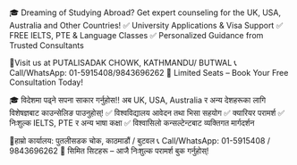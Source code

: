 









🎓 Dreaming of Studying Abroad?
Get expert counseling for the UK, USA, Australia and Other Countries!
✅ University Applications & Visa Support
✅ FREE IELTS, PTE & Language Classes
✅ Personalized Guidance from Trusted Consultants

📍Visit us at PUTALISADAK CHOWK, KATHMANDU/ BUTWAL
📞 Call/WhatsApp: 01-5915408/9843696262
📆 Limited Seats – Book Your Free Consultation Today!



🎓 विदेशमा पढ्ने सपना साकार गर्नुहोस!!
अब UK, USA, Australia र अन्य देशहरूका लागि विशेषज्ञबाट काउन्सेलिङ पाउनुहोस्!
✅ विश्वविद्यालय आवेदन तथा भिसा सहयोग
✅ क्यारियर परामर्श
✅ निःशुल्क IELTS, PTE र अन्य भाषा कक्षा
✅ विश्वासिलो कन्सल्टेन्टबाट व्यक्तिगत मार्गदर्शन

📍हाम्रो कार्यालय: पुतलीसडक चोक, काठमाडौं / बुटवल
📞 Call/WhatsApp: 01-5915408 / 9843696262
📆 सिमित सिटहरू – आजै निःशुल्क परामर्श बुक गर्नुहोस्!


















